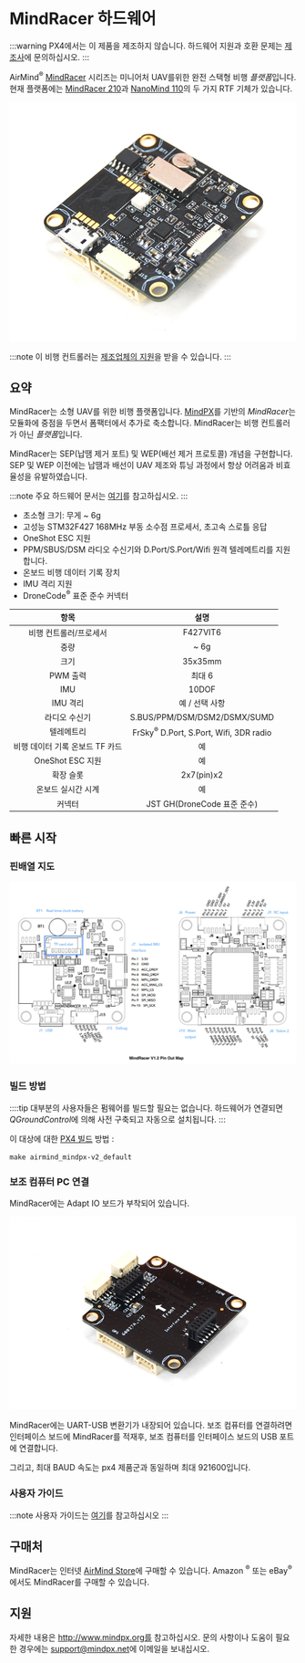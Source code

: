 # MindRacer 하드웨어

:::warning PX4에서는 이 제품을 제조하지 않습니다. 하드웨어 지원과 호환 문제는 [제조사](http://mindpx.net)에 문의하십시오.
:::

AirMind<sup>&reg;</sup> [MindRacer](http://mindpx.net) 시리즈는 미니어처 UAV를위한 완전 스택형 비행 *플랫폼*입니다. 현재 플랫폼에는 [MindRacer 210](../complete_vehicles/mindracer210.md)과 [NanoMind 110](../complete_vehicles/nanomind110.md)의 두 가지 RTF 기체가 있습니다.

![MindRacer](../../assets/hardware/hardware-mindracer.png)

:::note
이 비행 컨트롤러는 [제조업체의 지원](../flight_controller/autopilot_manufacturer_supported.md)을 받을 수 있습니다.
:::

## 요약

MindRacer는 소형 UAV를 위한 비행 플랫폼입니다. [MindPX](../flight_controller/mindpx.md)를 기반의 *MindRacer*는 모듈화에 중점을 두면서 폼팩터에서 추가로 축소합니다. MindRacer는 비행 컨트롤러가 아닌 *플랫폼*입니다.

MindRacer는 SEP(납땜 제거 포트) 및 WEP(배선 제거 프로토콜) 개념을 구현합니다. SEP 및 WEP 이전에는 납땜과 배선이 UAV 제조와 튜닝 과정에서 항상 어려움과 비효율성을 유발하였습니다.

:::note
주요 하드웨어 문서는 [여기](http://mindpx.net/assets/accessories/mindracer_spec_v1.2.pdf)를 참고하십시오.
:::

- 초소형 크기: 무게 ~ 6g
- 고성능 STM32F427 168MHz 부동 소수점 프로세서, 초고속 스로틀 응답
- OneShot ESC 지원
- PPM/SBUS/DSM 라디오 수신기와 D.Port/S.Port/Wifi 원격 텔레메트리를 지원합니다.
- 온보드 비행 데이터 기록 장치
- IMU 격리 지원
- DroneCode<sup>&reg;</sup> 표준 준수 커넥터

|         항목          |                          설명                           |
|:-------------------:|:-----------------------------------------------------:|
|    비행 컨트롤러/프로세서     |                       F427VIT6                        |
|         중량          |                         ~ 6g                          |
|         크기          |                        35x35mm                        |
|       PWM 출력        |                         최대 6                          |
|         IMU         |                         10DOF                         |
|       IMU 격리        |                       예 / 선택 사항                       |
|       라디오 수신기       |             S.BUS/PPM/DSM/DSM2/DSMX/SUMD              |
|        텔레메트리        | FrSky<sup>&reg;</sup> D.Port, S.Port, Wifi, 3DR radio |
| 비행 데이터 기록 온보드 TF 카드 |                           예                           |
|   OneShot ESC 지원    |                           예                           |
|        확장 슬롯        |                      2x7(pin)x2                       |
|     온보드 실시간 시계      |                           예                           |
|         커넥터         |                JST GH(DroneCode 표준 준수)                |

## 빠른 시작

### 핀배열 지도

![Mindracer 핀배열](../../assets/hardware/hardware-mindracer-pinout.png)

### 빌드 방법

::::tip 대부분의 사용자들은 펌웨어를 빌드할 필요는 없습니다. 하드웨어가 연결되면 *QGroundControl*에 의해 사전 구축되고 자동으로 설치됩니다.
:::

이 대상에 대한 [PX4 빌드](../dev_setup/building_px4.md) 방법 :
```
make airmind_mindpx-v2_default
```

### 보조 컴퓨터 PC 연결

MindRacer에는 Adapt IO 보드가 부착되어 있습니다.

![부착된 Adapt IO 보드](../../assets/hardware/hardware-mindracer-conn.png)

MindRacer에는 UART-USB 변환기가 내장되어 있습니다. 보조 컴퓨터를 연결하려면 인터페이스 보드에 MindRacer를 적재후, 보조 컴퓨터를 인터페이스 보드의 USB 포트에 연결합니다.

그리고, 최대 BAUD 속도는 px4 제품군과 동일하며 최대 921600입니다.

### 사용자 가이드

:::note
사용자 가이드는 [여기](http://mindpx.net/assets/accessories/mindracer_user_guide_v1.2.pdf)를 참고하십시오
:::

## 구매처

MindRacer는 인터넷 [AirMind Store](http://drupal.xitronet.com/?q=catalog)에 구매할 수 있습니다. Amazon <sup>&reg;</sup> 또는 eBay<sup>&reg;</sup>에서도 MindRacer를 구매할 수 있습니다.

## 지원

자세한 내용은 http://www.mindpx.org를 참고하십시오. 문의 사항이나 도움이 필요한 경우에는 [support@mindpx.net](mailto::support@mindpx.net)에 이메일을 보내십시오.

